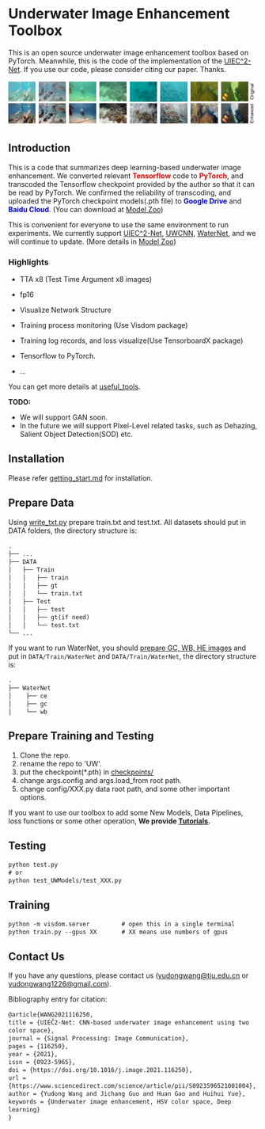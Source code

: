 # Underwater Image Enhancement Toolbox

This is an open source underwater image enhancement toolbox based on PyTorch. Meanwhile, this is the code of the implementation of the [UIEC^2-Net](http://arxiv.org/abs/2103.07138). If you use our code, please consider citing our paper. Thanks.

![](./img/fig1.png)



## Introduction

This is a code that summarizes deep learning-based underwater image enhancement. We converted relevant **<font color=#dd0000 >Tensorflow</font>** code to  **<font color=#dd0000 >PyTorch</font>**, and transcoded the Tensorflow checkpoint provided by the author so that it can be read by PyTorch. We confirmed the reliability of transcoding, and uploaded the PyTorch checkpoint models(.pth file) to **<font color=#00C >Google Drive</font>** and **<font color=#00C >Baidu Cloud</font>**. (You can download at [Model Zoo](./docs/Model_Zoo.md))

This is convenient for everyone to use the same environment to run experiments. We currently support [UIEC^2-Net](https://github.com/BIGWangYuDong/UWEnhancement), [UWCNN](https://github.com/saeed-anwar/UWCNN), [WaterNet](https://github.com/Li-Chongyi/Water-Net_Code), and we will continue to update. (More details in [Model Zoo](./docs/Model_Zoo.md))

### Highlights

- TTA x8 (Test Time Argument x8 images)

- fp16
- Visualize Network Structure
- Training process monitoring (Use Visdom package)
- Training log records, and loss visualize(Use TensorboardX package)
- Tensorflow to PyTorch.
- ...

You can get more details at [useful_tools](./docs/useful_tools.md).

**TODO:**

- We will support GAN soon.
- In the future we will support PIxel-Level related tasks, such as Dehazing, Salient Object Detection(SOD) etc. 

## Installation

Please refer [getting_start.md](./docs/getting_start.md) for installation.

## Prepare Data

Using [write_txt.py](./tools/write_txt.py) prepare train.txt and test.txt. All datasets should put in DATA folders, the directory structure is:

    .
    ├── ...
    ├── DATA
    │   ├── Train
    │   │   ├── train
    │   │   ├── gt
    │   │   └── train.txt
    │   ├── Test
    │   │   ├── test
    │   │   ├── gt(if need)
    │   │   └── test.txt
    └── ...
If you want to run WaterNet, you should [prepare GC, WB, HE images](./tools\get_waternet_data) and put in ```DATA/Train/WaterNet``` and ```DATA/Train/WaterNet```, the directory structure is:

    .
    ├── WaterNet
    │    ├── ce
    │    ├── gc
    │    └── wb



## Prepare Training and Testing

1. Clone the repo.
2. rename the repo to 'UW'.
3. put the checkpoint(*.pth) in [checkpoints/](./checkpoints)
4. change args.config and args.load_from root path.
5. change config/XXX.py data root path, and some other important options.

If you want to use our toolbox to add some New Models, Data Pipelines, loss functions or some other operation,  **We provide [Tutorials](Tutorials).**

## Testing

```
python test.py
# or 
python test_UWModels/test_XXX.py
```

## Training

```
python -m visdom.server			# open this in a single terminal
python train.py --gpus XX 		# XX means use numbers of gpus
```



## Contact Us

If you have any questions, please contact us (yudongwang@tju.edu.cn or yudongwang1226@gmail.com).

Bibliography entry for citation:

```
@article{WANG2021116250,
title = {UIEĈ2-Net: CNN-based underwater image enhancement using two color space},
journal = {Signal Processing: Image Communication},
pages = {116250},
year = {2021},
issn = {0923-5965},
doi = {https://doi.org/10.1016/j.image.2021.116250},
url = {https://www.sciencedirect.com/science/article/pii/S0923596521001004},
author = {Yudong Wang and Jichang Guo and Huan Gao and Huihui Yue},
keywords = {Underwater image enhancement, HSV color space, Deep learning}
}

```



